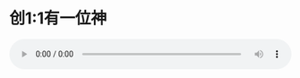 # 创1:1有一位神

<audio style="width: 100%;" preload="false" controls controlslist="nodownload"><source src="//cdn.wechat.edu.pl/audio/mp3/old/12222.mp3" type="audio/mpeg">Your browser does not support the audio element.</audio>


